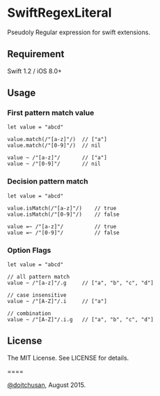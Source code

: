 SwiftRegexLiteral
====

Pseudoly Regular expression for swift extensions.

## Requirement

Swift 1.2 / iOS 8.0+

## Usage


### First pattern match value

```:Swift
let value = "abcd"

value.match(/"[a-z]"/)  // ["a"]
value.match(/"[0-9]"/)  // nil

value ~ /"[a-z]"/       // ["a"]
value ~ /"[0-9]"/       // nil
```


### Decision pattern match

```
let value = "abcd"

value.isMatch(/"[a-z]"/)    // true
value.isMatch(/"[0-9]"/)    // false

value =~ /"[a-z]"/          // true
value =~ /"[0-9]"/          // false
```


### Option Flags

```
let value = "abcd"

// all pattern match
value ~ /"[a-z]"/.g     // ["a", "b", "c", "d"]

// case insensitive
value ~ /"[A-Z]"/.i     // ["a"]

// combination
value ~ /"[A-Z]"/.i.g   // ["a", "b", "c", "d"]
```

## License

The MIT License. See LICENSE for details.

====

[@doitchusan](https://twitter.com/doitchusan), August 2015.
